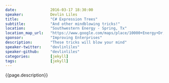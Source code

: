 ```yaml
---
date:               2016-03-17 18:30:00
speaker:            Devlin Liles
title:              "C# Expression Trees"
subtitle:           "And other mindblowing tricks!"
location:           "Southwestern Energy - Spring, Tx"
location_map_url:   "https://www.google.com/maps/place/10000+Energy+Dr,+Spring,+TX+77389/@30.0994697,-95.4391501,17z/data=!3m1!4b1!4m2!3m1!1s0x864734535cb0939f:0x6750f8d0c13b5249"
sponsor:            "Improving Enterprises"
description:        "These tricks will blow your mind"
speaker-twitter:    "devlinliles"
speaker-github:     "devlinliles"
categories:         [jekyll]
tags:               [jekyll]
---
```

{{page.description}}